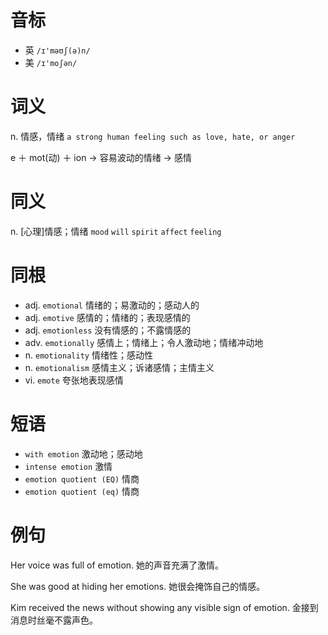 # 音标

- 英 `/ɪ'məʊʃ(ə)n/`
- 美 `/ɪ'moʃən/`

# 词义

n. 情感，情绪
`a strong human feeling such as love, hate, or anger`



e ＋ mot(动) ＋ ion → 容易波动的情绪 → 感情

# 同义

n. [心理]情感；情绪
`mood` `will` `spirit` `affect` `feeling`

# 同根

- adj. `emotional` 情绪的；易激动的；感动人的
- adj. `emotive` 感情的；情绪的；表现感情的
- adj. `emotionless` 没有情感的；不露情感的
- adv. `emotionally` 感情上；情绪上；令人激动地；情绪冲动地
- n. `emotionality` 情绪性；感动性
- n. `emotionalism` 感情主义；诉诸感情；主情主义
- vi. `emote` 夸张地表现感情

# 短语

- `with emotion` 激动地；感动地
- `intense emotion` 激情
- `emotion quotient (EQ)` 情商
- `emotion quotient (eq)` 情商

# 例句

Her voice was full of emotion.
她的声音充满了激情。

She was good at hiding her emotions.
她很会掩饰自己的情感。

Kim received the news without showing any visible sign of emotion.
金接到消息时丝毫不露声色。


